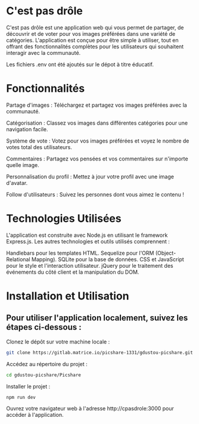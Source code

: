 # C'est pas drôle

C'est pas drôle est une application web qui vous permet de partager, de découvrir et de voter pour vos images préférées dans une variété de catégories. L'application est conçue pour être simple à utiliser, tout en offrant des fonctionnalités complètes pour les utilisateurs qui souhaitent interagir avec la communauté.

Les fichiers .env ont été ajoutés sur le dépot à titre éducatif.

# Fonctionnalités

Partage d'images : Téléchargez et partagez vos images préférées avec la communauté.

Catégorisation : Classez vos images dans différentes catégories pour une navigation facile.

Système de vote : Votez pour vos images préférées et voyez le nombre de votes total des utilisateurs.

Commentaires : Partagez vos pensées et vos commentaires sur n'importe quelle image.

Personnalisation du profil : Mettez à jour votre profil avec une image d'avatar.

Follow d'utilisateurs : Suivez les personnes dont vous aimez le contenu !

# Technologies Utilisées

L'application est construite avec Node.js en utilisant le framework Express.js. Les autres technologies et outils utilisés comprennent :

Handlebars pour les templates HTML.
Sequelize pour l'ORM (Object-Relational Mapping).
SQLite pour la base de données.
CSS et JavaScript pour le style et l'interaction utilisateur.
jQuery pour le traitement des événements du côté client et la manipulation du DOM.

# Installation et Utilisation

## Pour utiliser l'application localement, suivez les étapes ci-dessous :

Clonez le dépôt sur votre machine locale :

```bash
git clone https://gitlab.matrice.io/picshare-1331/gdustou-picshare.git

```

Accédez au répertoire du projet : 

```bash
cd gdustou-picshare/Picshare
```

Installer le projet :

```bash
npm run dev
```

Ouvrez votre navigateur web à l'adresse http://cpasdrole:3000 pour accéder à l'application.


